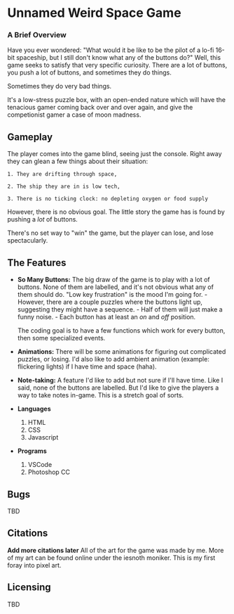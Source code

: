 # Unnamed Weird Space Game

### A Brief Overview
Have you ever wondered:
"What would it be like to be the pilot of a lo-fi 16-bit spaceship, but I still don't know what any of the buttons do?"
Well, this game seeks to satisfy that very specific curiosity.
There are a lot of buttons, you push a lot of buttons, and sometimes they do things.

Sometimes they do very bad things.

It's a low-stress puzzle box, with an open-ended nature which will have the tenacious gamer coming back over and over again, and give the competionist gamer a case of moon madness.

## Gameplay

The player comes into the game blind, seeing just the console. Right away they can glean a few things about their situation:

    1. They are drifting through space,

    2. The ship they are in is low tech,

    3. There is no ticking clock: no depleting oxygen or food supply
    
However, there is no obvious goal. The little story the game has is found by pushing a _lot_ of buttons.

There's no set way to "win" the game, but the player can lose, and lose spectacularly. 

## The Features

- **So Many Buttons:**
    The big draw of the game is to play with a lot of buttons. None of them are labelled, and it's not obvious what any of them should do. "Low key frustration" is the mood I'm going for.
        - However, there are a couple puzzles where the buttons light up, suggesting they might have a sequence.
        - Half of them will just make a funny noise.
        - Each button has at least an *on* and *off* position.
    
    The coding goal is to have a few functions which work for every button, then some specialized events.

- **Animations:**
    There will be some animations for figuring out complicated puzzles, or losing. I'd also like to add ambient animation (example: flickering lights) if I have time and space (haha).

- **Note-taking:** A feature I'd like to add but not sure if I'll have time. Like I said, none of the buttons are labelled. But I'd like to give the players a way to take notes in-game. This is a stretch goal of sorts.

- **Languages**
    1. HTML
    2. CSS
    3. Javascript

- **Programs**
    1. VSCode
    2. Photoshop CC

## Bugs

TBD

## Citations

**Add more citations later**
All of the art for the game was made by me. More of my art can be found online under the iesnoth moniker. This is my first foray into pixel art.

## Licensing

TBD